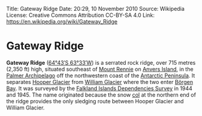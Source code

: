 Title: Gateway Ridge
Date: 20:29, 10 November 2010
Source: Wikipedia
License: Creative Commons Attribution CC-BY-SA 4.0
Link: https://en.wikipedia.org/wiki/Gateway_Ridge


Gateway Ridge
=============

**Gateway Ridge** ([64°43′S 63°33′W][0]) is a serrated rock ridge, over 715 metres (2,350 ft) high, situated southeast
of [Mount Rennie][1] on [Anvers Island][2], in the [Palmer Archipelago][3] off the northwestern coast of
the [Antarctic Peninsula][4].
It separates [Hooper Glacier][5] from [William Glacier][6] where the two enter [Börgen Bay][7].
It was surveyed by the [Falkland Islands Dependencies Survey][8] in 1944 and 1945.
The name originated because the snow [col][9] at the northern end of the ridge provides the only sledging route between
Hooper Glacier and William Glacier.


[0]: https://tools.wmflabs.org/geohack/geohack.php?pagename=Gateway_Ridge&params=64_43_S_63_33_W_source:GNIS
[1]: https://en.wikipedia.org/wiki/Mount_Rennie
[2]: https://en.wikipedia.org/wiki/Anvers_Island
[3]: https://en.wikipedia.org/wiki/Palmer_Archipelago
[4]: https://en.wikipedia.org/wiki/Antarctic_Peninsula
[5]: https://en.wikipedia.org/wiki/Hooper_Glacier
[6]: https://en.wikipedia.org/wiki/William_Glacier
[7]: https://en.wikipedia.org/wiki/B%C3%B6rgen_Bay
[8]: https://en.wikipedia.org/wiki/Falkland_Islands_Dependencies_Survey
[9]: https://en.wikipedia.org/wiki/Col
